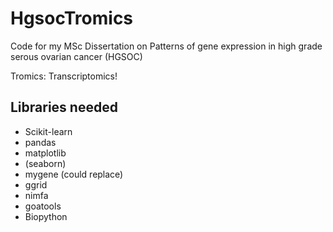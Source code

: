 # HgsocTromics
Code for my MSc Dissertation on Patterns of gene expression in high grade serous ovarian cancer (HGSOC)

Tromics: Transcriptomics!

## Libraries needed
* Scikit-learn
* pandas
* matplotlib
* (seaborn)
* mygene (could replace)
* ggrid
* nimfa
* goatools
* Biopython
